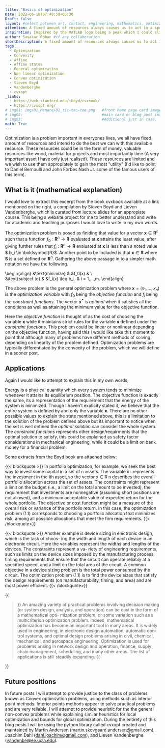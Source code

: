 ```yaml
---
title: "Basics of optimization"
Date: 2022-06-18T07:40:50+05:30
Draft: false
layout: #select between art, contact, engineering, mathematics, optimization, sports
attention: A fixed amount of resources always causes us to act in a specific manner. Is it possible to quantify what would make us the most efficient user of our resources? How do we go about writing the problem in mathematical terms? Do these problems always fall under a certain group?
inspiration: Inspired by the MATLAB logo being a peak which I could slice off with a plane
author: Savakar Rohan #if any collaboration
shortDescription: A fixed amount of resources always causes us to act in a specific manner. Is it possible to quantify what action would make us the most efficient user of our resources? How do we go about writing the problem in mathematical terms? Do these problems always fall under a certain group?
tags:
  - Optimization
  - Convexity
  - Affine
  - Affine states
  - General optimization
  - Non linear optimization
  - Convex optimization
  - Steven Boyd
  - Vandenberghe
  - cvxopt
_links:
  - https://web.stanford.edu/~boyd/cvxbook/
  - https://cvxopt.org/
# img01: img/01_Menace/01_tic-tac-toe.png   #front home page card image
# img02:                                    #main card on blog post image
# img03:                                    #Additional just in case.
math: True
---
```


Optimization is a problem important in everyones lives, we all have fixed amount of resources and intend to do the best we can with this available resource. These resources could be in the form of money, valuable resources like wood, material for projects and most importantly time (A very important asset I have only just realised). These resources are limited and we wish to use them appropiately to gain the most "utility" (I'd like to point to Daniel Bernoulli and John Forbes Nash Jr. some of the famous users of this term).

## What is it (mathematical explanation)

I would love to extract this excerpt from the book cvxbook available at a link mentioned on the right, a compilation by Steven Boyd and Lieven Vandenberghe, which is curated from lecture slides for an appropiate course. This being a website project for me to better understand and write for academic and teaching purposes I would love to write in my own words.

The optimization problem is posed as finiding that value for a vector $\boldsymbol{x} \in \boldsymbol{R}^n$ such that a function $f_0: \boldsymbol{R}^n \rightarrow \boldsymbol{R}$ evaluated at $\boldsymbol{x}$ attains the least value, after giving further rules that $f_i: \boldsymbol{R}^n \rightarrow \boldsymbol{R}$ evaluated at $\boldsymbol{x}$ is less than a noted value $ b_i \in \boldsymbol{R}$. Another point to be included is that $\boldsymbol{x} \in \boldsymbol{S}$ where $\boldsymbol{S}$ is a set defined on $\boldsymbol{R}^n$. Gathering the above passage in to a simpler math notation we have the following.

\begin{align}
&\text{minimize} & &f_0(x) & \\\
&\text{subject to} & &f_i(x) \leq b_i, & i = 1,...,m.
\end{align}

The above problem is the general optimization problem where $\boldsymbol{x} = (x_1, ..., x_n)$ is the _optimization variable_ with $f_0$ being the _objective function_ and $f_i$ being the _constraint functions_. The vector $\boldsymbol{x^*}$ is _optimal_ when it satisties all the conditions as well as attaining the minimum value for the objective function.

Here the _objective function_ is thought of as the cost of choosing the variable $\boldsymbol{x}$ while it maintains strict rules for the variable $\boldsymbol{x}$ defined under the _constraint functions_. This problem could be linear or nonlinear depending on the objective function, having said this I would like take this moment to point that although many of problems have different methods of solving depending on linearity of the problem defined. Optimization problems are typically differentiated by the convexity of the problem, which we will define in a sooner post.

## Applications

Again I would like to attempt to explain this in my own words;

Energy is a physical quantity which every system tends to minimize whenever it attains its equilibrium position. The objective function is exactly the same, its a representation of the requirement that the energy of the system is minimized. Though I haven't explicity stated it, we believe that the entire system is defined by and only the variable $\boldsymbol{x}$. There are no other possible values to explain the state mentioned above, this is a limitation to the solution of the problem defined above but its important to notice when the set is well defined the _optimal solution_ can consider the whole system. The _constraint functions_ represents other design/requirments that the optimal solution to satisfy, this could be explained as safety factor considerations in mechanical engineering, while it could be a limit on bank money for a financial problem.

Some extracts from the Boyd book are attached below;

{{< blockquote >}}
In portfolio optimization, for example, we seek the best way to invest some
capital in a set of n assets. The variable x i represents the investment in the ith
asset, so the vector x ∈ R n describes the overall portfolio allocation across the set of
assets. The constraints might represent a limit on the budget (i.e., a limit on the
total amount to be invested), the requirement that investments are nonnegative
(assuming short positions are not allowed), and a minimum acceptable value of
expected return for the whole portfolio. The objective or cost function might be
a measure of the overall risk or variance of the portfolio return. In this case,
the optimization problem (1.1) corresponds to choosing a portfolio allocation that
minimizes risk, among all possible allocations that meet the firm requirements.
{{< /blockquote>}}

{{< blockquote >}}
Another example is device sizing in electronic design, which is the task of choos-
ing the width and length of each device in an electronic circuit. Here the variables
represent the widths and lengths of the devices. The constraints represent a va-
riety of engineering requirements, such as limits on the device sizes imposed by
the manufacturing process, timing requirements that ensure that the circuit can
operate reliably at a specified speed, and a limit on the total area of the circuit. A
common objective in a device sizing problem is the total power consumed by the
circuit. The optimization problem (1.1) is to find the device sizes that satisfy the
design requirements (on manufacturability, timing, and area) and are most power
efficient.
{{< /blockquote>}}

{{<blockquote>}}
An amazing variety of practical problems involving decision making (or system
design, analysis, and operation) can be cast in the form of a mathematical opti-
mization problem, or some variation such as a multicriterion optimization problem.
Indeed, mathematical optimization has become an important tool in many areas.
It is widely used in engineering, in electronic design automation, automatic con-
trol systems, and optimal design problems arising in civil, chemical, mechanical,
and aerospace engineering. Optimization is used for problems arising in network
design and operation, finance, supply chain management, scheduling, and many
other areas. The list of applications is still steadily expanding.
{{</blockquote>}}

## Future positions

In future posts I will attempt to provide justice to the class of problems known as Convex optimization problems, using methods such as interior point methods. Interior points methods appear to solve practical problems and are very reliable. I will attempt to provide heuristic for the the general non-convex problems while explaining similar heuristics for local optimization and bounds for global optimization. During the entirety of this blog posts I will be using the python library called cvxopt created and maintained by Martin Andersen (martin.skovgaard.andersen@gmail.com), Joachim Dahl (dahl.joachim@gmail.com), and Lieven Vandenberghe (vandenbe@ee.ucla.edu).
